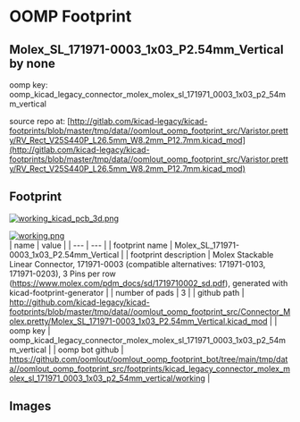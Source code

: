 # OOMP Footprint  
## Molex_SL_171971-0003_1x03_P2.54mm_Vertical  by none  
  
oomp key: oomp_kicad_legacy_connector_molex_molex_sl_171971_0003_1x03_p2_54mm_vertical  
  
source repo at: [http://gitlab.com/kicad-legacy/kicad-footprints/blob/master/tmp/data//oomlout_oomp_footprint_src/Varistor.pretty/RV_Rect_V25S440P_L26.5mm_W8.2mm_P12.7mm.kicad_mod](http://gitlab.com/kicad-legacy/kicad-footprints/blob/master/tmp/data//oomlout_oomp_footprint_src/Varistor.pretty/RV_Rect_V25S440P_L26.5mm_W8.2mm_P12.7mm.kicad_mod)  
## Footprint  
  
[![working_kicad_pcb_3d.png](working_kicad_pcb_3d_600.png)](working_kicad_pcb_3d.png)  
  
[![working.png](working_600.png)](working.png)  
| name | value | 
| --- | --- | 
| footprint name | Molex_SL_171971-0003_1x03_P2.54mm_Vertical | 
| footprint description | Molex Stackable Linear Connector, 171971-0003 (compatible alternatives: 171971-0103, 171971-0203), 3 Pins per row (https://www.molex.com/pdm_docs/sd/1719710002_sd.pdf), generated with kicad-footprint-generator | 
| number of pads | 3 | 
| github path | http://github.com/kicad-legacy/kicad-footprints/blob/master/tmp/data//oomlout_oomp_footprint_src/Connector_Molex.pretty/Molex_SL_171971-0003_1x03_P2.54mm_Vertical.kicad_mod | 
| oomp key | oomp_kicad_legacy_connector_molex_molex_sl_171971_0003_1x03_p2_54mm_vertical | 
| oomp bot github | https://github.com/oomlout/oomlout_oomp_footprint_bot/tree/main/tmp/data//oomlout_oomp_footprint_src/footprints/kicad_legacy_connector_molex_molex_sl_171971_0003_1x03_p2_54mm_vertical/working | 
## Images  
